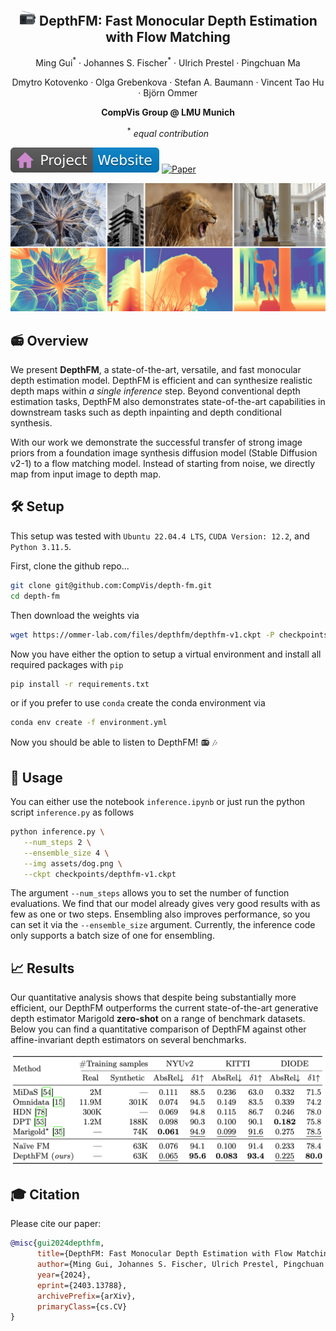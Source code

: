 <p align="center">
 <!-- <h2 align="center">📻 DepthFM: Fast Monocular Depth Estimation with Flow Matching</h2> -->
 <h2 align="center"><img src=assets/figures/radio.png width=28> DepthFM: Fast Monocular Depth Estimation with Flow Matching</h2>
 <p align="center"> 
    Ming Gui<sup>*</sup> · Johannes S. Fischer<sup>*</sup> · Ulrich Prestel · Pingchuan Ma
 </p><p align="center"> 
    Dmytro Kotovenko · Olga Grebenkova · Stefan A. Baumann · Vincent Tao Hu · Björn Ommer
 </p>
 <p align="center"> 
    <b>CompVis Group @ LMU Munich</b>
 </p>
  <p align="center"> <sup>*</sup> <i>equal contribution</i> </p>
</p>

 </p>
 
 
[![Website](assets/figures/badge-website.svg)](https://depthfm.github.io)
[![Paper](https://img.shields.io/badge/arXiv-PDF-b31b1b)](https://arxiv.org/abs/2403.13788)


![Cover](/assets/figures/dfm-cover.png)


## 📻 Overview

We present **DepthFM**, a state-of-the-art, versatile, and fast monocular depth estimation model. DepthFM is efficient and can synthesize realistic depth maps within *a single inference* step. Beyond conventional depth estimation tasks, DepthFM also demonstrates state-of-the-art capabilities in downstream tasks such as depth inpainting and depth conditional synthesis.

With our work we demonstrate the successful transfer of strong image priors from a foundation image synthesis diffusion model (Stable Diffusion v2-1) to a flow matching model. Instead of starting from noise, we directly map from input image to depth map.


## 🛠️ Setup

This setup was tested with `Ubuntu 22.04.4 LTS`, `CUDA Version: 12.2`, and `Python 3.11.5`.

First, clone the github repo...

```bash
git clone git@github.com:CompVis/depth-fm.git
cd depth-fm
```

Then download the weights via

```bash
wget https://ommer-lab.com/files/depthfm/depthfm-v1.ckpt -P checkpoints/
```

Now you have either the option to setup a virtual environment and install all required packages with `pip`

```bash
pip install -r requirements.txt
```

or if you prefer to use `conda` create the conda environment via

```bash
conda env create -f environment.yml
```

Now you should be able to listen to DepthFM! 📻 🎶


## 🚀 Usage

You can either use the notebook `inference.ipynb` or just run the python script `inference.py` as follows

```bash
python inference.py \
   --num_steps 2 \
   --ensemble_size 4 \
   --img assets/dog.png \
   --ckpt checkpoints/depthfm-v1.ckpt
```

The argument `--num_steps` allows you to set the number of function evaluations. We find that our model already gives very good results with as few as one or two steps. Ensembling also improves performance, so you can set it via the `--ensemble_size` argument. Currently, the inference code only supports a batch size of one for ensembling.

## 📈 Results

Our quantitative analysis shows that despite being substantially more efficient, our DepthFM outperforms the current state-of-the-art generative depth estimator Marigold **zero-shot** on a range of benchmark datasets. Below you can find a quantitative comparison of DepthFM against other affine-invariant depth estimators on several benchmarks.

![Results](/assets/figures/sota-comparison.jpg)



## 🎓 Citation

Please cite our paper:

```bibtex
@misc{gui2024depthfm,
      title={DepthFM: Fast Monocular Depth Estimation with Flow Matching}, 
      author={Ming Gui, Johannes S. Fischer, Ulrich Prestel, Pingchuan Ma, Dmytro Kotovenko, Olga Grebenkova, Stefan Andreas Baumann, Vincent Tao Hu, Björn Ommer},
      year={2024},
      eprint={2403.13788},
      archivePrefix={arXiv},
      primaryClass={cs.CV}
}
```
